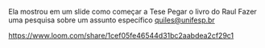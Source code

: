 Ela mostrou em um slide como começar a Tese
Pegar o livro do Raul
Fazer uma pesquisa sobre um assunto específico
quiles@unifesp.br

https://www.loom.com/share/1cef05fe46544d31bc2aabdea2cf29c1